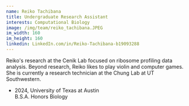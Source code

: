 ```yaml
---
name: Reiko Tachibana
title: Undergraduate Research Assistant
interests: Computational Biology
image: /img/team/reiko_tachibana.JPEG
im_width: 160
im_height: 160
linkedin: LinkedIn.com/in/Reiko-Tachibana-b19093288
---
```

Reiko's research at the Cenik Lab focused on ribosome profiling data analysis. Beyond research, Reiko likes to play violin and computer games.
   She is currently a research technician at the Chung Lab at UT Southwestern.

* 2024, University of Texas at Austin   
B.S.A. Honors Biology
